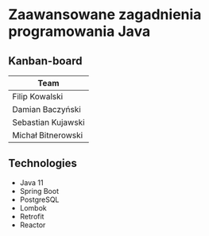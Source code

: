 # Zaawansowane zagadnienia programowania Java

## Kanban-board

| Team | 
| ------ |
| Filip Kowalski |
| Damian Baczyński |
| Sebastian Kujawski |
| Michał Bitnerowski | 

## Technologies
<ul>
    <li>Java 11</li>
    <li>Spring Boot</li>
    <li>PostgreSQL</li>
    <li>Lombok</li>
    <li>Retrofit</li>
    <li>Reactor</li>
</ul>

